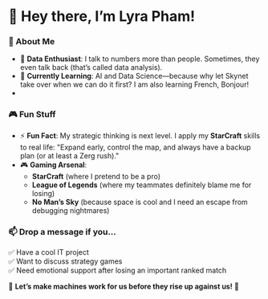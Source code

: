 # 👋 Hey there, I’m Lyra Pham!  

### 🚀 About Me  
- 🧠 **Data Enthusiast**: I talk to numbers more than people. Sometimes, they even talk back (that’s called data analysis).  
- 🌱 **Currently Learning**: AI and Data Science—because why let Skynet take over when we can do it first? I am also learning French, Bonjour!
- 
### 🎮 Fun Stuff  
- ⚡ **Fun Fact**: My strategic thinking is next level. I apply my **StarCraft** skills to real life: "Expand early, control the map, and always have a backup plan (or at least a Zerg rush)."  
- 🎮 **Gaming Arsenal**:  
  - **StarCraft** (where I pretend to be a pro)  
  - **League of Legends** (where my teammates definitely blame me for losing)  
  - **No Man’s Sky** (because space is cool and I need an escape from debugging nightmares)  

### 📫 Drop a message if you...
  ✅ Have a cool IT project  
  ✅ Want to discuss strategy games  
  ✅ Need emotional support after losing an important ranked match  

🚀 **Let’s make machines work for us before they rise up against us!** 🚀  
